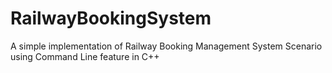 # RailwayBookingSystem
A simple implementation of Railway Booking Management System Scenario using Command Line feature in C++

